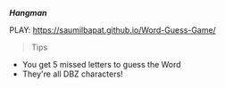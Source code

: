 ***Hangman***

PLAY: https://saumilbapat.github.io/Word-Guess-Game/

> Tips

- You get 5 missed letters to guess the Word
- They're all DBZ characters!
